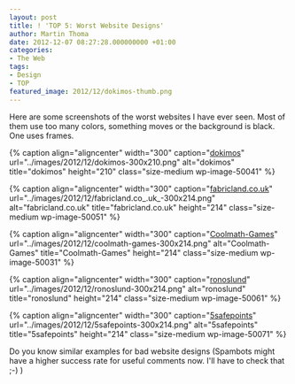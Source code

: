 ```yaml
---
layout: post
title: ! 'TOP 5: Worst Website Designs'
author: Martin Thoma
date: 2012-12-07 08:27:28.000000000 +01:00
categories:
- The Web
tags:
- Design
- TOP
featured_image: 2012/12/dokimos-thumb.png
---
```

Here are some screenshots of the worst websites I have ever seen. Most of them use too many colors, something moves or the background is black. One uses frames.

{% caption align="aligncenter" width="300" caption="<a href='http://www.dokimos.org/ajff/'>dokimos</a>" url="../images/2012/12/dokimos-300x210.png" alt="dokimos" title="dokimos" height="210" class="size-medium wp-image-50041" %}

{% caption align="aligncenter" width="300" caption="<a href='http://www.fabricland.co.uk/'>fabricland.co.uk</a>" url="../images/2012/12/fabricland.co_.uk_-300x214.png" alt="fabricland.co.uk" title="fabricland.co.uk" height="214" class="size-medium wp-image-50051" %}

{% caption align="aligncenter" width="300" caption="<a href='http://coolmath-games.com/'>Coolmath-Games</a>" url="../images/2012/12/coolmath-games-300x214.png" alt="Coolmath-Games" title="Coolmath-Games" height="214" class="size-medium wp-image-50031" %}

{% caption align="aligncenter" width="300" caption="<a href='http://ronoslund.com/'>ronoslund</a>" url="../images/2012/12/ronoslund-300x214.png" alt="ronoslund" title="ronoslund" height="214" class="size-medium wp-image-50061" %}

{% caption align="aligncenter" width="300" caption="<a href='http://www.5safepoints.com/'>5safepoints</a>" url="../images/2012/12/5safepoints-300x214.png" alt="5safepoints" title="5safepoints" height="214" class="size-medium wp-image-50071" %}

Do you know similar examples for bad website designs (Spambots might have a higher success rate for useful comments now. I'll have to check that ;-) )
